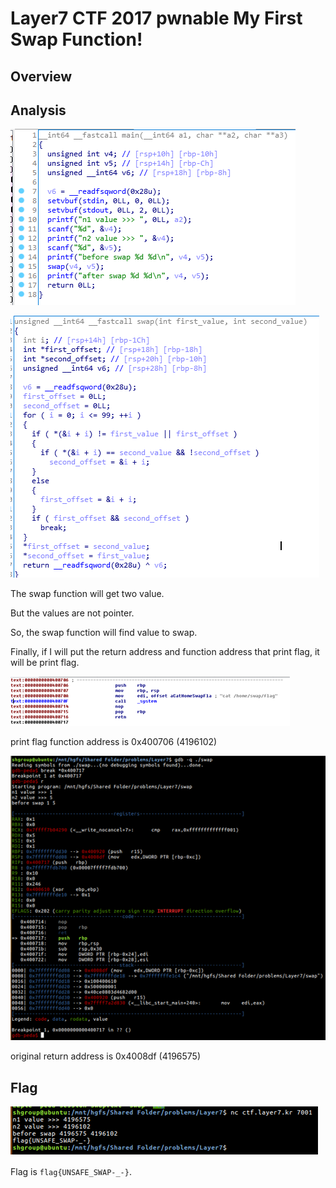 # Layer7 CTF 2017 pwnable My First Swap Function!

## Overview

## Analysis

![main](main.PNG)

![swap](swap.PNG)

The swap function will get two value.

But the values are not pointer.

So, the swap function will find value to swap.

Finally, if I will put the return address and function address that print flag, it will be print flag.

![return_addr](return_addr.PNG)

print flag function address is 0x400706 (4196102)

![return_addr2](return_addr2.PNG)

original return address is 0x4008df (4196575)

## Flag

![Solve](solve.PNG)

Flag is `flag{UNSAFE_SWAP-_-}`.